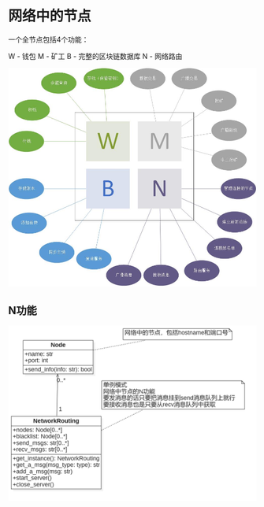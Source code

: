 # 网络中的节点

一个全节点包括4个功能：

W - 钱包	M - 矿工	B - 完整的区块链数据库	N - 网络路由

![node](.img/node.jpg)



## N功能

![peer](.img/peer.png)



